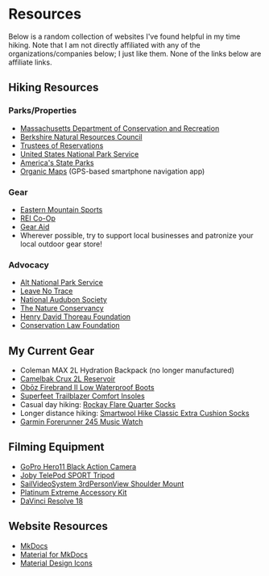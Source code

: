# Resources

Below is a random collection of websites I've found helpful in my time hiking. Note that I am not directly affiliated with any of the organizations/companies below; I just like them. None of the links below are affiliate links.

## Hiking Resources

### Parks/Properties

- [Massachusetts Department of Conservation and Recreation](https://www.mass.gov/orgs/department-of-conservation-recreation)
- [Berkshire Natural Resources Council](https://www.bnrc.org/)
- [Trustees of Reservations](https://thetrustees.org/)
- [United States National Park Service](https://www.nps.gov/)
- [America's State Parks](https://www.americasstateparks.org/)
- [Organic Maps](https://organicmaps.app/) (GPS-based smartphone navigation app)

### Gear

- [Eastern Mountain Sports](https://www.ems.com/)
- [REI Co-Op](https://www.rei.com/)
- [Gear Aid](https://gearaid.com/)
- Wherever possible, try to support local businesses and patronize your local outdoor gear store!

### Advocacy

- [Alt National Park Service](https://altnps.org/)
- [Leave No Trace](https://lnt.org/)
- [National Audubon Society](https://www.audubon.org/)
- [The Nature Conservancy](https://www.nature.org/)
- [Henry David Thoreau Foundation](https://www.thoreauscholar.org/)
- [Conservation Law Foundation](https://www.clf.org/)

## My Current Gear

- Coleman MAX 2L Hydration Backpack (no longer manufactured)
- [Camelbak Crux 2L Reservoir](https://www.camelbak.com/recreation/shop/reservoirs/crux-2l-reservoir/CB-1229.html)
- [Ob&omacr;z Firebrand II Low Waterproof Boots](https://obozfootwear.com/en-us/product/mens-firebrand-ii-low-waterproof)
- [Superfeet Trailblazer Comfort Insoles](https://www.superfeet.com/en-us/trailblazer-comfort)
- Casual day hiking: [Rockay Flare Quarter Socks](https://rockay.com/products/flare-quarter-run-socks)
- Longer distance hiking: [Smartwool Hike Classic Extra Cushion Socks](https://www.smartwool.com/shop/mens-hiking-socks/hike-classic-edition-extra-cushion-crew-socks-socks-sw013100)
- [Garmin Forerunner 245 Music Watch](https://www.garmin.com/en-US/p/646690)

## Filming Equipment

- [GoPro Hero11 Black Action Camera](https://gopro.com/en/us/shop/cameras/hero11-black/CHDHX-111-master.html)
- [Joby TelePod SPORT Tripod](https://joby.com/us-en/telepod-sport-jb01657-bww/)
- [SailVideoSystem 3rdPersonView Shoulder Mount](https://www.sailvideosystem.com/products/3rdpersonview-shoulder-mount-for-gopro-max-and-others)
- [Platinum Extreme Accessory Kit](https://www.bestbuy.com/site/platinum-extreme-accessory-kit-for-gopro-action-cameras/6402471.p)
- [DaVinci Resolve 18](https://www.blackmagicdesign.com/products/davinciresolve/)

## Website Resources

- [MkDocs](https://www.mkdocs.org/)
- [Material for MkDocs](https://squidfunk.github.io/mkdocs-material/)
- [Material Design Icons](https://materialdesignicons.com/)
